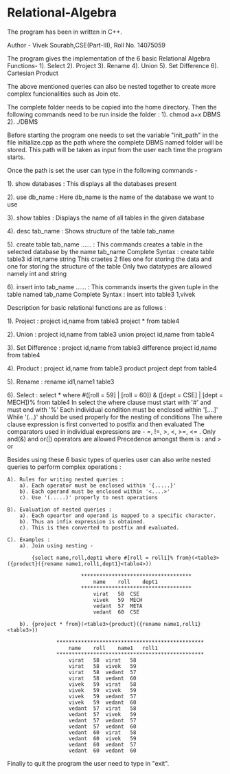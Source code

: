 # Relational-Algebra

The program has been in written in C++.

Author - Vivek Sourabh,CSE(Part-III), Roll No. 14075059

The program gives the implementation of the 6 basic Relational Algebra Functions-
	1). Select
	2). Project
	3). Rename
	4). Union
	5). Set Difference
	6). Cartesian Product

The above mentioned queries can also be nested together to create more complex funcionalities such as Join etc.

The complete folder needs to be copied into the home directory.
Then the following commands need to be run inside the folder :
	1). chmod a+x DBMS
	2). ./DBMS

Before starting the program one needs to set the variable "init_path" in the file initialize.cpp as the path where the complete DBMS named folder will be stored. This path will be taken as input from the user each time the program starts.

Once the path is set the user can type in the following commands -

1). show databases : This displays all the databases present

2). use db_name : Here db_name is the name of the database we want to use

3). show tables : Displays the name of all tables in the given database

4). desc tab_name : Shows structure of the table tab_name

5). create table tab_name ...... : This commands creates a table in the selected database by the name tab_name
				   Complete Syntax : create table table3 id int,name string
				   This craetes 2 files one for storing the data and one for storing the structure of the table
			   	   Only two datatypes are allowed namely int and string

6). insert into tab_name ...... : This commands inserts the given tuple in the table named tab_name
				  Complete Syntax : insert into table3 1,vivek

Description for basic relational functions are as follows :

1). Project : project id,name from table3
	      project * from table4

2). Union : project id,name from table3 union project id,name from table4

3). Set Difference : project id,name from table3 difference project id,name from table4

4). Product : project id,name from table3 product project dept from table4

5). Rename : rename id1,name1 table3

6). Select : select * where #([roll = 59] | [roll = 60]) & ([dept = CSE] | [dept = MECH])% from table4
	    In select the where clause must start with '#' and must end with '%'
	    Each individual condition must be enclosed within '[....]'
	    While '(...)' should be used properly for the nesting of conditions
	    The where clause expression is first converted to postfix and then evaluated
	    The comparators used in individual expressions are - =, !=, >, <, >=, <= .
	    Only and(&) and or(|) operators are allowed
	    Precedence amongst them is : and > or


Besides using these 6 basic types of queries user can also write nested queries to perform complex operations :

	A). Rules for writing nested queries :
		a). Each operator must be enclosed within '{.....}'
		b). Each operand must be enclosed within '<....>'
		c). Use '(.....)' properly to nest operations

	B). Evaluation of nested queries : 
		a). Each opeartor and operand is mapped to a specific character.
		b). Thus an infix expression is obtained.
		c). This is then converted to postfix and evaluated.

	C). Examples :
		a). Join using nesting - 

			{select name,roll,dept1 where #[roll = roll1]% from}(<table3>({product}({rename name1,roll1,dept1}<table4>))

							************************************
								name	roll	dept1
							************************************
								virat	58	CSE
								vivek	59	MECH
								vedant	57	META
								vedant	60	CSE

		b). {project * from}(<table3>{product}({rename name1,roll1}<table3>))

					************************************************
						name	roll	name1	roll1
					************************************************
						virat	58	virat	58
						virat	58	vivek	59
						virat	58	vedant	57
						virat	58	vedant	60
						vivek	59	virat	58
						vivek	59	vivek	59
						vivek	59	vedant	57
						vivek	59	vedant	60
						vedant	57	virat	58
						vedant	57	vivek	59
						vedant	57	vedant	57
						vedant	57	vedant	60
						vedant	60	virat	58
						vedant	60	vivek	59
						vedant	60	vedant	57
						vedant	60	vedant	60

Finally to quit the program the user need to type in "exit".




























